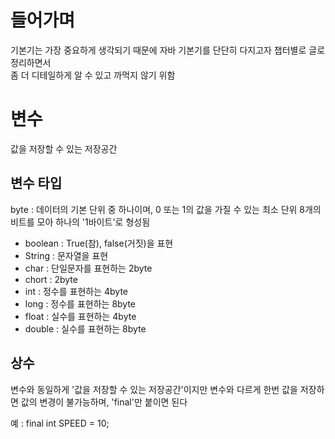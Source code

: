 
# 들어가며
기본기는 가장 중요하게 생각되기 때문에 자바 기본기를 단단히 다지고자 챕터별로 글로 정리하면서
<br>
좀 더 디테일하게 알 수 있고 까먹지 않기 위함


# 변수
값을 저장할 수 있는 저장공간


## 변수 타입

byte : 데이터의 기본 단위 중 하나이며, 0 또는 1의 값을 가질 수 있는 최소 단위 8개의 비트를 모아 하나의 '1바이트'로 형성됨
- boolean : True(참), false(거짓)을 표현
- String : 문자열을 표현
- char : 단일문자를 표현하는 2byte
- chort : 2byte
- int : 정수를 표현하는 4byte
- long : 정수를 표현하는 8byte
- float : 실수를 표현하는 4byte
- double : 실수를 표현하는 8byte


## 상수
변수와 동일하게 '값을 저장할 수 있는 저장공간'이지만 변수와 다르게 한번 값을 저장하면 값의 변경이 불가능하며,
'final'만 붙이면 된다

예 : final int SPEED = 10;

